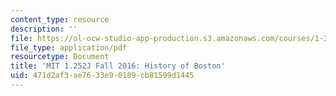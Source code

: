 ```yaml
---
content_type: resource
description: ''
file: https://ol-ocw-studio-app-production.s3.amazonaws.com/courses/1-252j-urban-transportation-planning-fall-2016/471d2af3ae7633e90189cb81599d1445_MIT1_252JF16_Lec2.pdf
file_type: application/pdf
resourcetype: Document
title: 'MIT 1.252J Fall 2016: History of Boston'
uid: 471d2af3-ae76-33e9-0189-cb81599d1445
---
```

